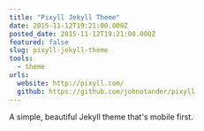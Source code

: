 ```yaml
---
title: "Pixyll Jekyll Theme"
date: 2015-11-12T19:21:00.000Z
posted_date: 2015-11-12T19:21:00.000Z
featured: false
slug: pixyll-jekyll-theme
tools: 
  - theme
urls:  
  website: http://pixyll.com/
  github: https://github.com/johnotander/pixyll
---
```

A simple, beautiful Jekyll theme that's mobile first.




